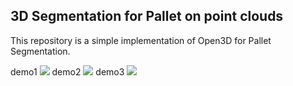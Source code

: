 ## 3D Segmentation for Pallet on point clouds

This repository is a simple implementation of Open3D for Pallet Segmentation.




demo1
![](doc/pallet1.gif)
demo2
![](doc/pallet2.gif)
demo3
![](doc/pallet3.gif)

